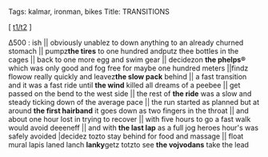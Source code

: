 Tags: kalmar, ironman, bikes
Title: TRANSITIONS 
  
[ [t1/t2](40b9a76e2483320434a2d5aed5eb9d1a) ]

Δ500 : ish || 
obviously unablez to down anything to an already churned stomach || 
pumpz**the tires** to one hundred andputz thee bottles in the cages || 
back to one more egg and swim gear || 
decidezon **the phelps®** which was only good and fog free for maybe one hundred meters ||findz flowow really quickly and leavez**the slow pack** behind || 
a fast transition and it was a fast ride until **the wind** killed all dreams of a peebee || 
get passed on the bend to the west side || 
the rest of **the ride** was a slow and steady ticking down of the average pace || 
the run started as planned but at around **the first hairband** it goes down as two fingers in the throat || 
and about one hour lost in trying to recover || 
with five hours to go a fast walk would avoid deeeneff || 
and with **the last lap** as a full jog heroes hour's was safely avoided |decidez tozto stay behind for food and massage || 
float mural lapis laned lanch **lanky**getz totzto see **the vojvodans** take the lead  
